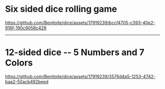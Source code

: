 # Six sided dice rolling game
https://github.com/Benitoite/dice/assets/17919239/bccf4705-c393-40e2-916f-190c9058c429

---

# 12-sided dice -- 5 Numbers and 7 Colors
https://github.com/Benitoite/dice/assets/17919239/3576d4a5-1253-4742-baa2-50acb492beed






